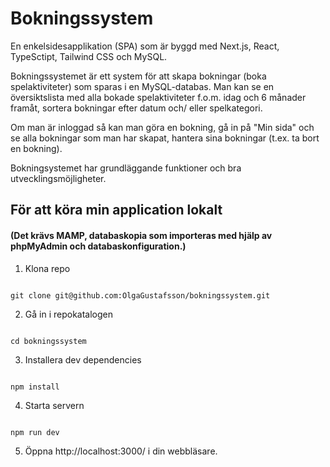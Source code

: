 # Bokningssystem 

En enkelsidesapplikation (SPA) som är byggd med Next.js, React, TypeSctipt, Tailwind CSS och MySQL.

Bokningssystemet är ett system för att skapa bokningar (boka spelaktiviteter) som sparas i en MySQL-databas. Man kan se en översiktslista med alla bokade spelaktiviteter f.o.m. idag och 6 månader framåt, sortera bokningar efter datum och/ eller spelkategori.

Om man är inloggad så kan man göra en bokning, gå in på "Min sida" och se alla bokningar som man har skapat, hantera sina bokningar (t.ex. ta bort en bokning). 

Bokningsystemet har grundläggande funktioner och bra utvecklingsmöjligheter. 


## För att köra min application lokalt


#### (Det krävs MAMP, databaskopia som importeras med hjälp av phpMyAdmin och databaskonfiguration.)


1. Klona repo

```

git clone git@github.com:OlgaGustafsson/bokningssystem.git

```

2. Gå in i repokatalogen

```

cd bokningssystem

```

3. Installera dev dependencies

```

npm install

```

4. Starta servern 

```

npm run dev

```

5. Öppna http://localhost:3000/ i din webbläsare.



#